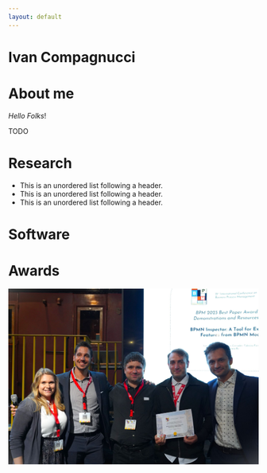 ```yaml
---
layout: default
---
```


# Ivan Compagnucci

# About me

_Hello Folks_!

TODO

# Research

*   This is an unordered list following a header.
*   This is an unordered list following a header.
*   This is an unordered list following a header.

# Software

# Awards

![BPM23](assets/images/bpmnaward.jpeg)
